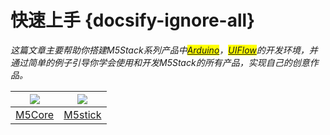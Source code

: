 # 快速上手 {docsify-ignore-all}

*这篇文章主要帮助你搭建M5Stack系列产品中<mark>[Arduino](https://www.arduino.cc)</mark>，<mark>[UIFlow](http://flow.m5stack.com)</mark>的开发环境，并通过简单的例子引导你学会使用和开发M5Stack的所有产品，实现自己的创意作品。*

<img src="assets/img/getting_started_pics/m5stack_core.png"> | <img src="assets/img/getting_started_pics/m5stick.png">
---|---
[M5Core](/zh_CN/quick_start/m5core/m5stack_core_quick_start) | [M5stick](/zh_CN/quick_start/m5stick/m5stick_quick_start)

<!-- ## 练习(Practice)

**最好做一下下面对应的练习版块，这样更加熟悉如何使用M5Stack产品。**

<img src="assets/img/getting_started_pics/programming_mode_arduino.png"> | <img src="assets/img/getting_started_pics/programming_mode_blockly.png">  | <img src="assets/img/getting_started_pics/programming_mode_micropython.png">
---|---|---
[Arduino](/zh_CN/practice\practice_arduino) | [UiFlow-Blockly](/zh_CN/practice\practice_blockly) | [UiFlow-MicroPython](/zh_CN/practice\practice_micropython) -->
